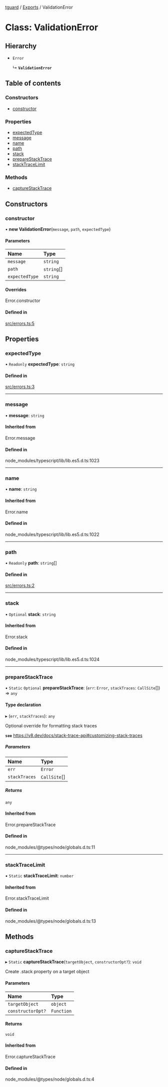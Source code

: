 [tguard](../README.md) / [Exports](../modules.md) / ValidationError

# Class: ValidationError

## Hierarchy

- `Error`

  ↳ **`ValidationError`**

## Table of contents

### Constructors

- [constructor](ValidationError.md#constructor)

### Properties

- [expectedType](ValidationError.md#expectedtype)
- [message](ValidationError.md#message)
- [name](ValidationError.md#name)
- [path](ValidationError.md#path)
- [stack](ValidationError.md#stack)
- [prepareStackTrace](ValidationError.md#preparestacktrace)
- [stackTraceLimit](ValidationError.md#stacktracelimit)

### Methods

- [captureStackTrace](ValidationError.md#capturestacktrace)

## Constructors

### constructor

• **new ValidationError**(`message`, `path`, `expectedType`)

#### Parameters

| Name | Type |
| :------ | :------ |
| `message` | `string` |
| `path` | `string`[] |
| `expectedType` | `string` |

#### Overrides

Error.constructor

#### Defined in

[src/errors.ts:5](https://github.com/davidkarolyi/tguard/blob/0dd2269/src/errors.ts#L5)

## Properties

### expectedType

• `Readonly` **expectedType**: `string`

#### Defined in

[src/errors.ts:3](https://github.com/davidkarolyi/tguard/blob/0dd2269/src/errors.ts#L3)

___

### message

• **message**: `string`

#### Inherited from

Error.message

#### Defined in

node_modules/typescript/lib/lib.es5.d.ts:1023

___

### name

• **name**: `string`

#### Inherited from

Error.name

#### Defined in

node_modules/typescript/lib/lib.es5.d.ts:1022

___

### path

• `Readonly` **path**: `string`[]

#### Defined in

[src/errors.ts:2](https://github.com/davidkarolyi/tguard/blob/0dd2269/src/errors.ts#L2)

___

### stack

• `Optional` **stack**: `string`

#### Inherited from

Error.stack

#### Defined in

node_modules/typescript/lib/lib.es5.d.ts:1024

___

### prepareStackTrace

▪ `Static` `Optional` **prepareStackTrace**: (`err`: `Error`, `stackTraces`: `CallSite`[]) => `any`

#### Type declaration

▸ (`err`, `stackTraces`): `any`

Optional override for formatting stack traces

**`see`** https://v8.dev/docs/stack-trace-api#customizing-stack-traces

##### Parameters

| Name | Type |
| :------ | :------ |
| `err` | `Error` |
| `stackTraces` | `CallSite`[] |

##### Returns

`any`

#### Inherited from

Error.prepareStackTrace

#### Defined in

node_modules/@types/node/globals.d.ts:11

___

### stackTraceLimit

▪ `Static` **stackTraceLimit**: `number`

#### Inherited from

Error.stackTraceLimit

#### Defined in

node_modules/@types/node/globals.d.ts:13

## Methods

### captureStackTrace

▸ `Static` **captureStackTrace**(`targetObject`, `constructorOpt?`): `void`

Create .stack property on a target object

#### Parameters

| Name | Type |
| :------ | :------ |
| `targetObject` | `object` |
| `constructorOpt?` | `Function` |

#### Returns

`void`

#### Inherited from

Error.captureStackTrace

#### Defined in

node_modules/@types/node/globals.d.ts:4
